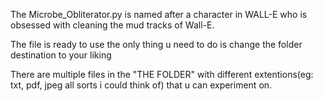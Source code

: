 The Microbe_Obliterator.py is named after a character in WALL-E who is obsessed with cleaning the mud tracks of Wall-E.

The file is ready to use the only thing u need to do is change the folder destination to your liking

There are multiple files in the "THE FOLDER" with different extentions(eg: txt, pdf, jpeg all sorts i could think of) that u can experiment on.
